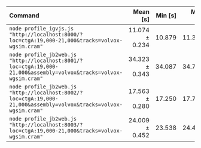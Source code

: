 | Command | Mean [s] | Min [s] | Max [s] | Relative |
|:---|---:|---:|---:|---:|
| `node profile_igvjs.js "http://localhost:8000/?loc=ctgA:19,000-21,000&tracks=volvox-wgsim.cram"` | 11.074 ± 0.234 | 10.879 | 11.333 | 1.00 |
| `node profile_jb2web.js "http://localhost:8001/?loc=ctgA:19,000-21,000&assembly=volvox&tracks=volvox-wgsim.cram"` | 34.323 ± 0.343 | 34.087 | 34.716 | 3.10 ± 0.07 |
| `node profile_jb2web.js "http://localhost:8002/?loc=ctgA:19,000-21,000&assembly=volvox&tracks=volvox-wgsim.cram"` | 17.563 ± 0.280 | 17.250 | 17.792 | 1.59 ± 0.04 |
| `node profile_jb2web.js "http://localhost:8003/?loc=ctgA:19,000-21,000&tracks=volvox-wgsim.cram"` | 24.009 ± 0.452 | 23.538 | 24.440 | 2.17 ± 0.06 |
